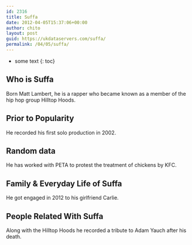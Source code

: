 ```yaml
---
id: 2316
title: Suffa
date: 2012-04-05T15:37:06+00:00
author: chito
layout: post
guid: https://ukdataservers.com/suffa/
permalink: /04/05/suffa/
---
```


* some text
{: toc}
          
          
## Who is  Suffa
                  
                  
                  
Born Matt Lambert, he is a rapper who became known as a member of the hip hop group Hilltop Hoods.
                  
                
                
                
## Prior to Popularity 
                  
                  
                  
He recorded his first solo production in 2002.
                  
                
                
                
## Random data 
                  
                  
                  
He has worked with PETA to protest the treatment of chickens by KFC.
                  
                
                
                
## Family & Everyday Life of Suffa
                  
                  
                  
He got engaged in 2012 to his girlfriend Carlie.
                  
                
                
                
## People Related With  Suffa
                  
                  
                  
Along with the Hilltop Hoods he recorded a tribute to Adam Yauch after his death.
                  
                
              
            
          
          
          
    
    
  
